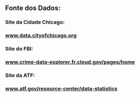 ## Fonte dos Dados:

### Site da Cidade Chicago:
### www.data.cityofchicago.org

### Site do FBI:
### www.crime-data-explorer.fr.cloud.gov/pages/home

### Site da ATF:
### www.atf.gov/resource-center/data-statistics
